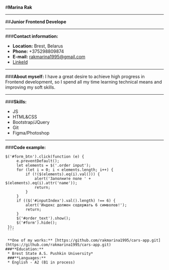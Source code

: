 #**Marina Rak**
***
##**Junior Frontend Develope**
***
###**Contact information:**
* **Location:** Brest, Belarus
* **Phone:** +375298809874
* **E-mail:** rakmarina1995@gmail.com
* [LinkeId](https://www.linkedin.com/in/marina-rak-6a99b91a0?lipi=urn%3Ali%3Apage%3Ad_flagship3_profile_view_base_contact_details%3BpltmBG1yTHCxYq9I%2FIAS1w%3D%3D)
***
###**About myself:**
I have a great desire to achieve high progress in Frontend development, so I spend all my time learning technical means and improving my soft skills.
***
###**Skills:**
* JS
* HTML&CSS
* Bootstrap/JQuery
* Git
* Figma/Photoshop
***
###**Code example:**
   ``` 
   $('#form_btn').click(function (e) {
        e.preventDefault();
        let elements = $('.order input');
        for (let i = 0; i < elements.length; i++) {
            if (!($(elements).eq(i).val())) {
                alert('Заполните поле ' + $(elements).eq(i).attr('name'));
                return;
            }
        }
        if (($('#inputIndex').val().length) !== 6) {
            alert('Индекс должен содержать 6 символов!');
            return;
        }
        $('#order_text').show();
        $('#form').hide();
    });
    ```

    **One of my works:** [https://github.com/rakmarina1995/cars-app.git](https://github.com/rakmarina1995/cars-app.git)
   ###**Education:**
    * Brest State A.S. Pushkin University*
    ###**Languages:**
    * English - A2 (B1 in process)